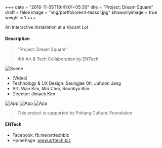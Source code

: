 +++
date = "2016-11-05T19:41:01+05:30"
title = "Project: Dream Square"
draft = false
image = "img/portfolio/en4-teasor.jpg"
showonlyimage = true
weight = 1
+++

An Interactive Installation at a Vacant Lot
<!--more-->
#### Description

> "Project: Dream Square"

> 4th Art & Tech Collaboration by ENTech.
 
![Scene][1]

* [Video] 
* Technology & UX Design: Seungjae Oh, Juhoon Jang
* Art: Wan Kim, Miri Choi, Soonhyo Kim
* Director: Jintaek Kim

![App][2]
![App][3]
![App][4]

> This project is supported by Pohang Cultural Foundation

#### ENTech
* Facebook: fb.me/arttechbiz
* HomePage: www.arttech.biz

[1]: /img/portfolio/en4-scene.jpg
[2]: /img/portfolio/en4-under.jpg
[3]: /img/portfolio/en4-chair.jpg
[4]: /img/portfolio/en4-infinity.jpg
